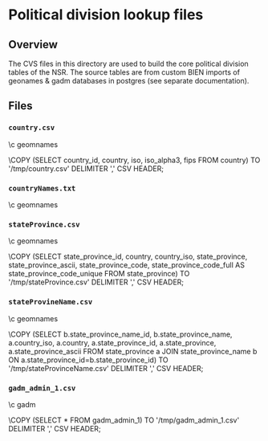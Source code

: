 # Political division lookup files

## Overview

The CVS files in this directory are used to build the core political division tables of the NSR. The source tables are from custom BIEN imports of geonames & gadm databases in postgres (see separate documentation).

## Files

### `country.csv`

\c geomnames

\COPY (SELECT country_id, country, iso, iso_alpha3, fips FROM country) TO '/tmp/country.csv' DELIMITER ',' CSV HEADER;

### `countryNames.txt`

\c geomnames




### `stateProvince.csv`

\c geomnames

\COPY (SELECT state_province_id, country, country_iso, state_province, state_province_ascii, state_province_code, state_province_code_full AS state_province_code_unique FROM state_province) TO '/tmp/stateProvince.csv' DELIMITER ',' CSV HEADER;

### `stateProvineName.csv`

\c geomnames

\COPY (SELECT b.state_province_name_id, b.state_province_name, a.country_iso, a.country, a.state_province_id, a.state_province, a.state_province_ascii FROM state_province a JOIN state_province_name b ON a.state_province_id=b.state_province_id) TO '/tmp/stateProvinceName.csv' DELIMITER ',' CSV HEADER;

### `gadm_admin_1.csv`

\c gadm

\COPY (SELECT * FROM gadm_admin_1) TO '/tmp/gadm_admin_1.csv' DELIMITER ',' CSV HEADER;




